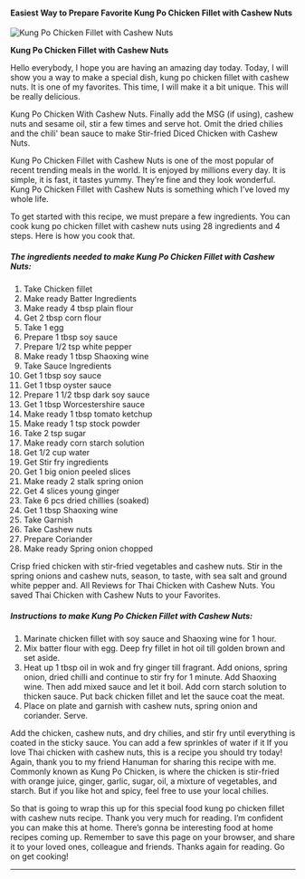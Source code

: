             

#### Easiest Way to Prepare Favorite Kung Po Chicken Fillet with Cashew Nuts

![Kung Po Chicken Fillet with Cashew Nuts](https://img-global.cpcdn.com/recipes/de5804f49939cb4d/751x532cq70/kung-po-chicken-fillet-with-cashew-nuts-recipe-main-photo.jpg)

**Kung Po Chicken Fillet with Cashew Nuts**

Hello everybody, I hope you are having an amazing day today. Today, I will show you a way to make a special dish, kung po chicken fillet with cashew nuts. It is one of my favorites. This time, I will make it a bit unique. This will be really delicious.

Kung Po Chicken With Cashew Nuts. Finally add the MSG (if using), cashew nuts and sesame oil, stir a few times and serve hot. Omit the dried chilies and the chili' bean sauce to make Stir-fried Diced Chicken with Cashew Nuts.

Kung Po Chicken Fillet with Cashew Nuts is one of the most popular of recent trending meals in the world. It is enjoyed by millions every day. It is simple, it is fast, it tastes yummy. They’re fine and they look wonderful. Kung Po Chicken Fillet with Cashew Nuts is something which I’ve loved my whole life.

To get started with this recipe, we must prepare a few ingredients. You can cook kung po chicken fillet with cashew nuts using 28 ingredients and 4 steps. Here is how you cook that.

##### The ingredients needed to make Kung Po Chicken Fillet with Cashew Nuts:

1.  Take Chicken fillet
2.  Make ready Batter Ingredients
3.  Make ready 4 tbsp plain flour
4.  Get 2 tbsp corn flour
5.  Take 1 egg
6.  Prepare 1 tbsp soy sauce
7.  Prepare 1/2 tsp white pepper
8.  Make ready 1 tbsp Shaoxing wine
9.  Take Sauce Ingredients
10.  Get 1 tbsp soy sauce
11.  Get 1 tbsp oyster sauce
12.  Prepare 1 1/2 tbsp dark soy sauce
13.  Get 1 tbsp Worcestershire sauce
14.  Make ready 1 tbsp tomato ketchup
15.  Make ready 1 tsp stock powder
16.  Take 2 tsp sugar
17.  Make ready corn starch solution
18.  Get 1/2 cup water
19.  Get Stir fry ingredients
20.  Get 1 big onion peeled slices
21.  Make ready 2 stalk spring onion
22.  Get 4 slices young ginger
23.  Take 6 pcs dried chillies (soaked)
24.  Get 1 tbsp Shaoxing wine
25.  Take Garnish
26.  Take Cashew nuts
27.  Prepare Coriander
28.  Make ready Spring onion chopped

Crisp fried chicken with stir-fried vegetables and cashew nuts. Stir in the spring onions and cashew nuts, season, to taste, with sea salt and ground white pepper and. All Reviews for Thai Chicken with Cashew Nuts. You saved Thai Chicken with Cashew Nuts to your Favorites.

##### Instructions to make Kung Po Chicken Fillet with Cashew Nuts:

1.  Marinate chicken fillet with soy sauce and Shaoxing wine for 1 hour.
2.  Mix batter flour with egg. Deep fry fillet in hot oil till golden brown and set aside.
3.  Heat up 1 tbsp oil in wok and fry ginger till fragrant. Add onions, spring onion, dried chilli and continue to stir fry for 1 minute. Add Shaoxing wine. Then add mixed sauce and let it boil. Add corn starch solution to thicken sauce. Put back chicken fillet and let the sauce coat the meat.
4.  Place on plate and garnish with cashew nuts, spring onion and coriander. Serve.

Add the chicken, cashew nuts, and dry chilies, and stir fry until everything is coated in the sticky sauce. You can add a few sprinkles of water if it If you love Thai chicken with cashew nuts, this is a recipe you should try today! Again, thank you to my friend Hanuman for sharing this recipe with me. Commonly known as Kung Po Chicken, is where the chicken is stir-fried with orange juice, ginger, garlic, sugar, oil, a mixture of vegetables, and starch. But if you like hot and spicy, feel free to use your local chilies.

So that is going to wrap this up for this special food kung po chicken fillet with cashew nuts recipe. Thank you very much for reading. I’m confident you can make this at home. There’s gonna be interesting food at home recipes coming up. Remember to save this page on your browser, and share it to your loved ones, colleague and friends. Thanks again for reading. Go on get cooking!

* * *